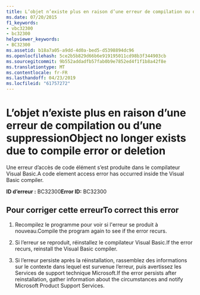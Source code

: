 ```yaml
---
title: L’objet n’existe plus en raison d’une erreur de compilation ou d’une suppression
ms.date: 07/20/2015
f1_keywords:
- vbc32300
- bc32300
helpviewer_keywords:
- BC32300
ms.assetid: b18a7a05-a9dd-4d0a-bed5-d5398894dc96
ms.openlocfilehash: 5ce2b5b829d66b6e919195011cd98b3f344903cb
ms.sourcegitcommit: 9b552addadfb57fab0b9e7852ed4f1f1b8a42f8e
ms.translationtype: MT
ms.contentlocale: fr-FR
ms.lasthandoff: 04/23/2019
ms.locfileid: "61757272"
---
```

# <a name="object-no-longer-exists-due-to-compile-error-or-deletion"></a><span data-ttu-id="d2ab7-102">L’objet n’existe plus en raison d’une erreur de compilation ou d’une suppression</span><span class="sxs-lookup"><span data-stu-id="d2ab7-102">Object no longer exists due to compile error or deletion</span></span>
<span data-ttu-id="d2ab7-103">Une erreur d’accès de code élément s’est produite dans le compilateur Visual Basic.</span><span class="sxs-lookup"><span data-stu-id="d2ab7-103">A code element access error has occurred inside the Visual Basic compiler.</span></span>  
  
 <span data-ttu-id="d2ab7-104">**ID d’erreur :** BC32300</span><span class="sxs-lookup"><span data-stu-id="d2ab7-104">**Error ID:** BC32300</span></span>  
  
## <a name="to-correct-this-error"></a><span data-ttu-id="d2ab7-105">Pour corriger cette erreur</span><span class="sxs-lookup"><span data-stu-id="d2ab7-105">To correct this error</span></span>  
  
1. <span data-ttu-id="d2ab7-106">Recompilez le programme pour voir si l'erreur se produit à nouveau.</span><span class="sxs-lookup"><span data-stu-id="d2ab7-106">Compile the program again to see if the error recurs.</span></span>  
  
2. <span data-ttu-id="d2ab7-107">Si l’erreur se reproduit, réinstallez le compilateur Visual Basic.</span><span class="sxs-lookup"><span data-stu-id="d2ab7-107">If the error recurs, reinstall the Visual Basic compiler.</span></span>  
  
3. <span data-ttu-id="d2ab7-108">Si l’erreur persiste après la réinstallation, rassemblez des informations sur le contexte dans lequel est survenue l’erreur, puis avertissez les Services de support technique Microsoft.</span><span class="sxs-lookup"><span data-stu-id="d2ab7-108">If the error persists after reinstallation, gather information about the circumstances and notify Microsoft Product Support Services.</span></span>  
